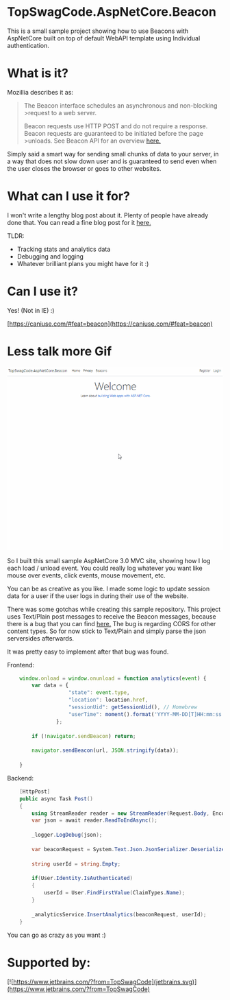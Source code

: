 # TopSwagCode.AspNetCore.Beacon

This is a small sample project showing how to use Beacons with AspNetCore built on top of default WebAPI template using Individual authentication.

# What is it?

Mozillia describes it as: 
>The Beacon interface schedules an asynchronous and non-blocking >request to a web server.
>
>Beacon requests use HTTP POST and do not require a response.
>Beacon requests are guaranteed to be initiated before the page >unloads.
>See Beacon API for an overview [here.](https://developer.mozilla.org/en-US/docs/Web/API/Beacon_API)

Simply said a smart way for sending small chunks of data to your server, in a way that does not slow down user and is guaranteed to send even when the user closes the browser or goes to other websites. 

# What can I use it for?

I won't write a lengthy blog post about it. Plenty of people have already done that. You can read a fine blog post for it [here.](https://www.smashingmagazine.com/2018/07/logging-activity-web-beacon-api/)

TLDR:
* Tracking stats and analytics data
* Debugging and logging
* Whatever brilliant plans you might have for it :)

# Can I use it?

Yes! (Not in IE) :)

[https://caniuse.com/#feat=beacon](https://caniuse.com/#feat=beacon)

# Less talk more Gif

![Sample app](beacons.gif)

So I built this small sample AspNetCore 3.0 MVC site, showing how I log each load / unload event. You could really log whatever you want like mouse over events, click events, mouse movement, etc.

You can be as creative as you like. I made some logic to update session data for a user if the user logs in during their use of the website.

There was some gotchas while creating this sample repository. This project uses Text/Plain post messages to receive the Beacon messages, because there is a bug that you can find [here.](https://bugs.chromium.org/p/chromium/issues/detail?id=490015 ) The bug is regarding CORS for other content types. So for now stick to Text/Plain and simply parse the json serversides afterwards.

It was pretty easy to implement after that bug was found.

Frontend:

``` javascript
    window.onload = window.onunload = function analytics(event) {
        var data = {
                    "state": event.type,
                    "location": location.href,
                    "sessionUid": getSessionUid(), // Homebrew
                    "userTime": moment().format('YYYY-MM-DD[T]HH:mm:ss.SSSZ')  // momentJS to get DateTimeOffset
                };

        if (!navigator.sendBeacon) return;

        navigator.sendBeacon(url, JSON.stringify(data));

    }
```

Backend:

``` csharp
    [HttpPost]
    public async Task Post()
    {
        using StreamReader reader = new StreamReader(Request.Body, Encoding.UTF8);
        var json = await reader.ReadToEndAsync();
        
        _logger.LogDebug(json);
        
        var beaconRequest = System.Text.Json.JsonSerializer.Deserialize<BeaconRequest>(json);

        string userId = string.Empty;
        
        if(User.Identity.IsAuthenticated)
        {
            userId = User.FindFirstValue(ClaimTypes.Name);
        }

        _analyticsService.InsertAnalytics(beaconRequest, userId);
    }
```

You can go as crazy as you want :) 

# Supported by:

[![https://www.jetbrains.com/?from=TopSwagCode](jetbrains.svg)](https://www.jetbrains.com/?from=TopSwagCode)